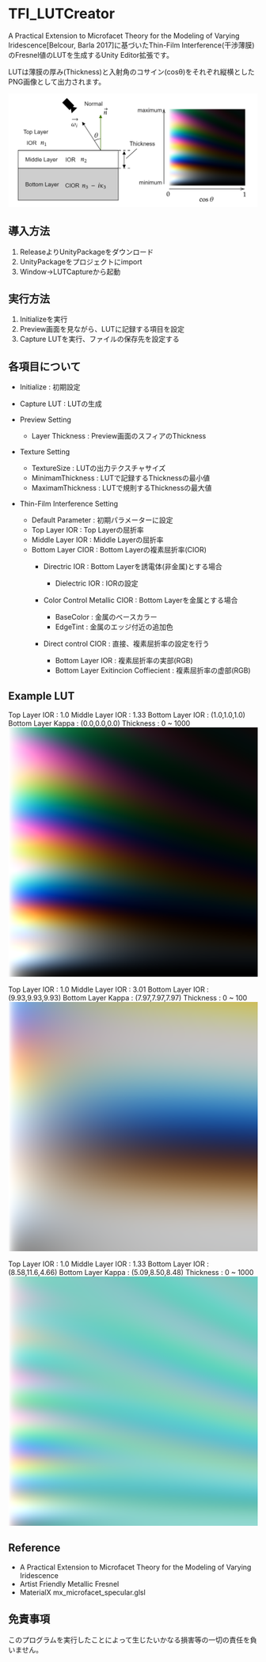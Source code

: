 # TFI_LUTCreator
A Practical Extension to Microfacet Theory for the Modeling of Varying Iridescence[Belcour, Barla 2017]に基づいたThin-Film Interference(干渉薄膜)のFresnel値のLUTを生成するUnity Editor拡張です。

LUTは薄膜の厚み(Thickness)と入射角のコサイン(cosθ)をそれぞれ縦横としたPNG画像として出力されます。

![LUT_sample](./Images/LUT_Layer.png)

## 導入方法
1. ReleaseよりUnityPackageをダウンロード
2. UnityPackageをプロジェクトにimport
3. Window->LUTCaptureから起動

## 実行方法
1. Initializeを実行
2. Preview画面を見ながら、LUTに記録する項目を設定
3. Capture LUTを実行、ファイルの保存先を設定する

## 各項目について
- Initialize : 初期設定

- Capture LUT : LUTの生成

- Preview Setting
    - Layer Thickness : Preview画面のスフィアのThickness

- Texture Setting
    - TextureSize : LUTの出力テクスチャサイズ
    - MinimamThickness : LUTで記録するThicknessの最小値 
    - MaximamThickness : LUTで規則するThicknessの最大値

- Thin-Film Interference Setting
    - Default Parameter : 初期パラメーターに設定
    - Top Layer IOR : Top Layerの屈折率
    - Middle Layer IOR : Middle Layerの屈折率
    - Bottom Layer CIOR : Bottom Layerの複素屈折率(CIOR)
        - Directric IOR : Bottom Layerを誘電体(非金属)とする場合
            - Dielectric IOR : IORの設定

        - Color Control Metallic CIOR : Bottom Layerを金属とする場合
            - BaseColor : 金属のベースカラー
            - EdgeTint : 金属のエッジ付近の追加色

        - Direct control CIOR : 直接、複素屈折率の設定を行う
            - Bottom Layer IOR : 複素屈折率の実部(RGB)
            - Bottom Layer Exitincion Coffiecient : 複素屈折率の虚部(RGB)

## Example LUT 
Top Layer IOR : 1.0
Middle Layer IOR : 1.33
Bottom Layer IOR : (1.0,1.0,1.0)
Bottom Layer Kappa : (0.0,0.0,0.0)
Thickness : 0 ~ 1000
![LUT Example](./Images/LUT_example.png "test")

Top Layer IOR : 1.0
Middle Layer IOR : 3.01
Bottom Layer IOR : (9.93,9.93,9.93)
Bottom Layer Kappa : (7.97,7.97,7.97)
Thickness : 0 ~ 100
![LUT Example](./Images/LUT_example1.png)

Top Layer IOR : 1.0
Middle Layer IOR : 1.33
Bottom Layer IOR : (8.58,11.6,4.66)
Bottom Layer Kappa : (5.09,8.50,8.48)
Thickness : 0 ~ 1000
![LUT Example](./Images/LUT_example2.png)


## Reference
- A Practical Extension to Microfacet Theory for the Modeling of Varying Iridescence
- Artist Friendly Metallic Fresnel
- MaterialX mx_microfacet_specular.glsl

## 免責事項
このプログラムを実行したことによって生じたいかなる損害等の一切の責任を負いません。